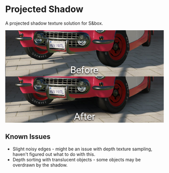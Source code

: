# Projected Shadow

A projected shadow texture solution for S&box.

![preview.jpg](preview.jpg)

## Known Issues

- Slight noisy edges - might be an issue with depth texture sampling, haven't figured out what to do with this.
- Depth sorting with translucent objects - some objects may be overdrawn by the shadow.
